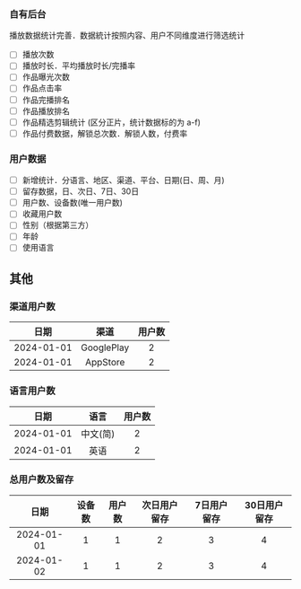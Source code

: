 ### 自有后台

播放数据统计完善．数据統计按照内容、用户不同维度进行筛选统计

- [ ] 播放次数
- [ ] 播放时长．平均播放时长/完播率
- [ ] 作品曝光次数
- [ ] 作品点击率
- [ ] 作品完播排名
- [ ] 作品播放排名
- [ ] 作品精选剪辑统计 (区分正片，统计数据标的为 a-f)
- [ ] 作品付费数据，解锁总次数．解锁人数，付费率

### 用户数据

- [ ] 新增统计．分语言、地区、渠道、平台、日期(日、周、月)
- [ ] 留存数据，日、次日、7日、30日
- [ ] 用户数、设备数(唯一用户数)
- [ ] 收藏用户数
- [ ] 性别（根据第三方）
- [ ] 年龄
- [ ] 使用语言

## 其他

### 渠道用户数
|日期|渠道|用户数|
|:----:|:----:|:----:|
|2024-01-01|GooglePlay|2|
|2024-01-01|AppStore|2|

### 语言用户数
|日期|语言|用户数|
|:----:|:----:|:----:|
|2024-01-01|中文(简)|2|
|2024-01-01|英语|2|

### 总用户数及留存
|日期|设备数|用户数|次日用户留存|7日用户留存|30日用户留存|
|:----:|:----:|:----:|:----:|:----:|:----:|
|2024-01-01|1|1|2|3|4|
|2024-01-02|1|1|2|3|4|
